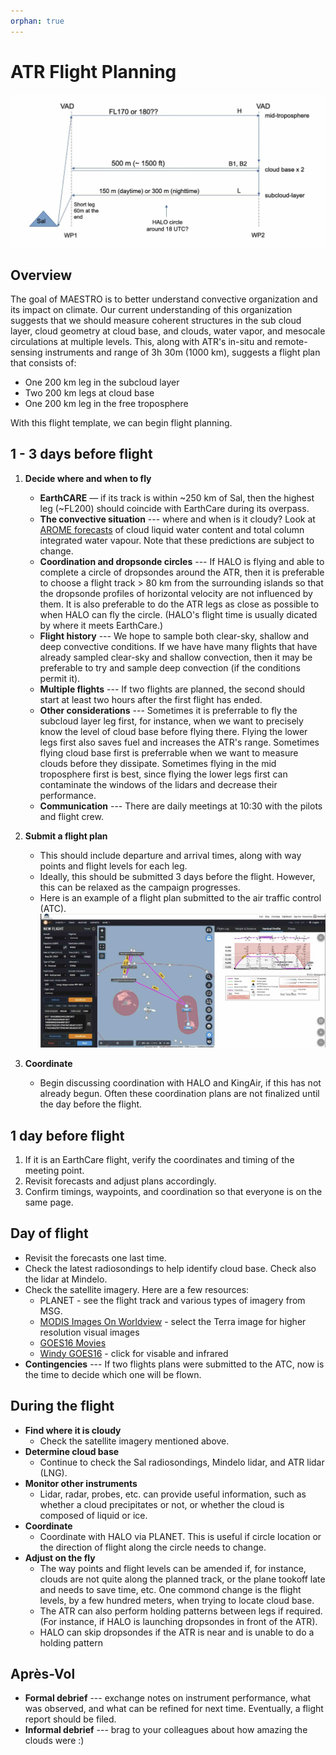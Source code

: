 ```yaml
---
orphan: true
---
```


# ATR Flight Planning

![Flight Levels](./LEVELS-ATR-20240816b.jpg)

## Overview
The goal of MAESTRO is to better understand convective organization and its impact on climate. Our current understanding of this organization suggests that we should measure coherent structures in the sub cloud layer, cloud geometry at cloud base, and clouds, water vapor, and mesocale circulations at multiple levels. This, along with ATR's in-situ and remote-sensing instruments and range of 3h 30m (1000 km), suggests a flight plan that consists of:
* One 200 km leg in the subcloud layer
* Two 200 km legs at cloud base
* One 200 km leg in the free troposphere

With this flight template, we can begin flight planning.

## 1 - 3 days before flight
1. **Decide where and when to fly** 
    * **EarthCARE** — if its track is within ~250 km of Sal, then the highest leg (~FL200) should coincide with EarthCare during its overpass.
    * **The convective situation** --- where and when is it cloudy? Look at [AROME forecasts](https://observations.ipsl.fr/aeris/maestro/#/map) of cloud liquid water content and total column integrated water vapour. Note that these predictions are subject to change.
    * **Coordination and dropsonde circles** --- If HALO is flying and able to complete a circle of dropsondes around the ATR, then it is preferable to choose a flight track > 80 km from the surrounding islands so that the dropsonde profiles of horizontal velocity are not influenced by them. It is also preferable to do the ATR legs as close as possible to when HALO can fly the circle. (HALO's flight time is usually dicated by where it meets EarthCare.)
    * **Flight history** --- We hope to sample both clear-sky, shallow and deep convective conditions. If we have have many flights that have already sampled clear-sky and shallow convection, then it may be preferable to try and sample deep convection (if the conditions permit it).
    * **Multiple flights** --- If two flights are planned, the second should start at least two hours after the first flight has ended.
    * **Other considerations** --- Sometimes it is preferrable to fly the subcloud layer leg first, for instance, when we want to precisely know the level of cloud base before flying there. Flying the lower legs first also saves fuel and increases the ATR's range. Sometimes flying cloud base first is preferrable when we want to measure clouds before they dissipate. Sometimes flying in the mid troposphere first is best, since flying the lower legs first can contaminate the windows of the lidars and decrease their performance.
    * **Communication** --- There are daily meetings at 10:30 with the pilots and flight crew.

2. **Submit a flight plan**
    * This should include departure and arrival times, along with way points and flight levels for each leg.
    * Ideally, this should be submitted 3 days before the flight. However, this can be relaxed as the campaign progresses.
    * Here is an example of a flight plan submitted to the air traffic control (ATC).
    ![ATC Flight Plan](./SAFIRE-ATR-20240820a.jpg)
    
3. **Coordinate**
    * Begin discussing coordination with HALO and KingAir, if this has not already begun. Often these coordination plans are not finalized until the day before the flight.

## 1 day before flight
1. If it is an EarthCare flight, verify the coordinates and timing of the meeting point.
2. Revisit forecasts and adjust plans accordingly.
3. Confirm timings, waypoints, and coordination so that everyone is on the same page.

## Day of flight
* Revisit the forecasts one last time. 
* Check the latest radiosondings to help identify cloud base. Check also the lidar at Mindelo.
* Check the satellite imagery. Here are a few resources:
    * PLANET - see the flight track and various types of imagery from MSG.
    * [MODIS Images On Worldview](https://worldview.earthdata.nasa.gov/) - select the Terra image for higher resolution visual images
    * [GOES16 Movies](https://www.tropicaltidbits.com/sat/satlooper.php?region=eatl&product=ir)
    * [Windy GOES16](https://www.windy.com/-Satellite-satellite?satellite,15.111,-23.617,5) - click for visable and infrared
* **Contingencies** --- If two flights plans were submitted to the ATC, now is the time to decide which one will be flown.

## During the flight
* **Find where it is cloudy**
    * Check the satellite imagery mentioned above.
* **Determine cloud base**
    * Continue to check the Sal radiosondings, Mindelo lidar, and ATR lidar (LNG).
* **Monitor other instruments**
    * Lidar, radar, probes, etc. can provide useful information, such as whether a cloud precipitates or not, or whether the cloud is composed of liquid or ice.
* **Coordinate**
    * Coordinate with HALO via PLANET. This is useful if circle location or the direction of flight along the circle needs to change. 
* **Adjust on the fly**
    * The way points and flight levels can be amended if, for instance, clouds are not quite along the planned track, or the plane tookoff late and needs to save time, etc. One commond change is the flight levels, by a few hundred meters, when trying to locate cloud base.
    * The ATR can also perform holding patterns between legs if required. (For instance, if HALO is launching dropsondes in front of the ATR).
    * HALO can skip dropsondes if the ATR is near and is unable to do a holding pattern

## Après-Vol
* **Formal debrief** --- exchange notes on instrument performance, what was observed, and what can be refined for next time. Eventually, a flight report should be filed.
* **Informal debrief** --- brag to your colleagues about how amazing the clouds were :)